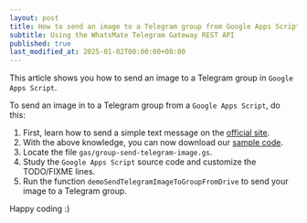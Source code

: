 ```yaml
---
layout: post
title: How to send an image to a Telegram group from Google Apps Script
subtitle: Using the WhatsMate Telegram Gateway REST API
published: true
last_modified_at: 2025-01-02T00:00:00+08:00
---
```


This article shows you how to send an image to a Telegram group in `Google Apps Script`.


To send an image in to a Telegram group from a `Google Apps Script`, do this:

1. First, learn how to send a simple text message on the [official site](https://www.whatsmate.net/telegram-group-message-api.html). 
2. With the above knowledge, you can now download our [sample code](https://github.com/whatsmate/telegram-demos/archive/master.zip).
3. Locate the file `gas/group-send-telegram-image.gs`.  <script src="https://gist.github.com/whatsmate/e20ad3099671749fe14df789fa4702e0.js"></script>
4. Study the `Google Apps Script` source code and customize the TODO/FIXME lines.
6. Run the function `demoSendTelegramImageToGroupFromDrive` to send your image to a Telegram group.


Happy coding :)  


<br>
<script async src="//pagead2.googlesyndication.com/pagead/js/adsbygoogle.js"></script>
<ins class="adsbygoogle"
     style="display:inline-block;width:728px;height:90px"
     data-ad-client="ca-pub-7383487179928477"
     data-ad-slot="6959057004"></ins>
<script>
(adsbygoogle = window.adsbygoogle || []).push({});
</script>
<br>

